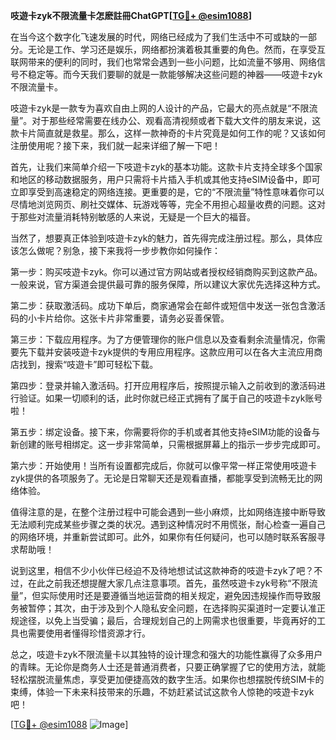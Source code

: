 **吱遊卡zyk不限流量卡怎麽註冊ChatGPT[[TG💪+ @esim1088](https://t.me/s/esim1088)]**

在当今这个数字化飞速发展的时代，网络已经成为了我们生活中不可或缺的一部分。无论是工作、学习还是娱乐，网络都扮演着极其重要的角色。然而，在享受互联网带来的便利的同时，我们也常常会遇到一些小问题，比如流量不够用、网络信号不稳定等。而今天我们要聊的就是一款能够解决这些问题的神器——吱遊卡zyk不限流量卡。

吱遊卡zyk是一款专为喜欢自由上网的人设计的产品，它最大的亮点就是“不限流量”。对于那些经常需要在线办公、观看高清视频或者下载大文件的朋友来说，这款卡片简直就是救星。那么，这样一款神奇的卡片究竟是如何工作的呢？又该如何注册使用呢？接下来，我们就一起来详细了解一下吧！

首先，让我们来简单介绍一下吱遊卡zyk的基本功能。这款卡片支持全球多个国家和地区的移动数据服务，用户只需将卡片插入手机或其他支持eSIM设备中，即可立即享受到高速稳定的网络连接。更重要的是，它的“不限流量”特性意味着你可以尽情地浏览网页、刷社交媒体、玩游戏等等，完全不用担心超量收费的问题。这对于那些对流量消耗特别敏感的人来说，无疑是一个巨大的福音。

当然了，想要真正体验到吱遊卡zyk的魅力，首先得完成注册过程。那么，具体应该怎么做呢？别急，接下来我将一步步教你如何操作：

第一步：购买吱遊卡zyk。你可以通过官方网站或者授权经销商购买到这款产品。一般来说，官方渠道会提供最可靠的服务保障，所以建议大家优先选择这种方式。

第二步：获取激活码。成功下单后，商家通常会在邮件或短信中发送一张包含激活码的小卡片给你。这张卡片非常重要，请务必妥善保管。

第三步：下载应用程序。为了方便管理你的账户信息以及查看剩余流量情况，你需要先下载并安装吱遊卡zyk提供的专用应用程序。这款应用可以在各大主流应用商店找到，搜索“吱遊卡”即可轻松下载。

第四步：登录并输入激活码。打开应用程序后，按照提示输入之前收到的激活码进行验证。如果一切顺利的话，此时你就已经正式拥有了属于自己的吱遊卡zyk账号啦！

第五步：绑定设备。接下来，你需要将你的手机或者其他支持eSIM功能的设备与新创建的账号相绑定。这一步非常简单，只需根据屏幕上的指示一步步完成即可。

第六步：开始使用！当所有设置都完成后，你就可以像平常一样正常使用吱遊卡zyk提供的各项服务了。无论是日常聊天还是观看直播，都能享受到流畅无比的网络体验。

值得注意的是，在整个注册过程中可能会遇到一些小麻烦，比如网络连接中断导致无法顺利完成某些步骤之类的状况。遇到这种情况时不用慌张，耐心检查一遍自己的网络环境，并重新尝试即可。此外，如果你有任何疑问，也可以随时联系客服寻求帮助哦！

说到这里，相信不少小伙伴已经迫不及待地想试试这款神奇的吱遊卡zyk了吧？不过，在此之前我还想提醒大家几点注意事项。首先，虽然吱遊卡zyk号称“不限流量”，但实际使用时还是要遵循当地运营商的相关规定，避免因违规操作而导致服务被暂停；其次，由于涉及到个人隐私安全问题，在选择购买渠道时一定要认准正规途径，以免上当受骗；最后，合理规划自己的上网需求也很重要，毕竟再好的工具也需要使用者懂得珍惜资源才行。

总之，吱遊卡zyk不限流量卡以其独特的设计理念和强大的功能性赢得了众多用户的青睐。无论你是商务人士还是普通消费者，只要正确掌握了它的使用方法，就能轻松摆脱流量焦虑，享受更加便捷高效的数字生活。如果你也想摆脱传统SIM卡的束缚，体验一下未来科技带来的乐趣，不妨赶紧试试这款令人惊艳的吱遊卡zyk吧！

[[TG💪+ @esim1088](https://t.me/s/esim1088) ![Image](https://i.postimg.cc/4NQfJmqS/Snipaste-2025-05-13-00-14-12.png)]